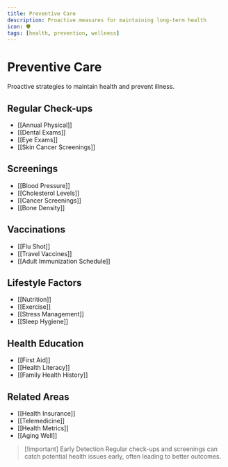 ```yaml
---
title: Preventive Care
description: Proactive measures for maintaining long-term health
icon: 🛡️
tags: [health, prevention, wellness]
---
```


# Preventive Care

Proactive strategies to maintain health and prevent illness.

## Regular Check-ups
- [[Annual Physical]]
- [[Dental Exams]]
- [[Eye Exams]]
- [[Skin Cancer Screenings]]

## Screenings
- [[Blood Pressure]]
- [[Cholesterol Levels]]
- [[Cancer Screenings]]
- [[Bone Density]]

## Vaccinations
- [[Flu Shot]]
- [[Travel Vaccines]]
- [[Adult Immunization Schedule]]

## Lifestyle Factors
- [[Nutrition]]
- [[Exercise]]
- [[Stress Management]]
- [[Sleep Hygiene]]

## Health Education
- [[First Aid]]
- [[Health Literacy]]
- [[Family Health History]]

## Related Areas
- [[Health Insurance]]
- [[Telemedicine]]
- [[Health Metrics]]
- [[Aging Well]]

> [!important] Early Detection
> Regular check-ups and screenings can catch potential health issues early, often leading to better outcomes.